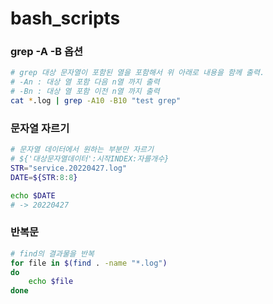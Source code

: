 # bash_scripts
### grep -A -B 옵션
```bash
# grep 대상 문자열이 포함된 열을 포함해서 위 아래로 내용을 함께 출력.
# -An : 대상 열 포함 다음 n열 까지 출력
# -Bn : 대상 열 포함 이전 n열 까지 출력
cat *.log | grep -A10 -B10 "test grep"
```

### 문자열 자르기
```bash
# 문자열 데이터에서 원하는 부분만 자르기
# ${'대상문자열데이터':시작INDEX:자를개수}
STR="service.20220427.log"
DATE=${STR:8:8}

echo $DATE
# -> 20220427
```

### 반복문
```bash
# find의 결과물을 반복
for file in $(find . -name "*.log")
do
	echo $file
done
```
